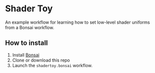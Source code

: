 # Shader Toy

An example workflow for learning how to set low-level shader uniforms from a Bonsai workflow.

## How to install

1. Install [Bonsai](https://bonsai-rx.org)
2. Clone or download this repo
3. Launch the `shadertoy.bonsai` workflow.